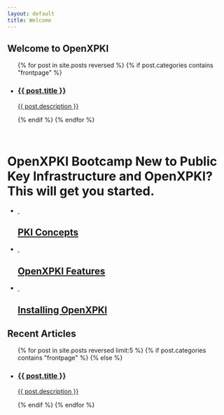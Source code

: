 ```yaml
---
layout: default
title: Welcome
---
```


<div class="list-module">
  <h2>Welcome to OpenXPKI</h2>
  <div class="list-body">
    <ul>
      {% for post in site.posts reversed %}
        {% if post.categories contains "frontpage" %}
        <li>
          <a href="{{ site.url }}{{ post.url }}" id="{{ cat }}">
            <h3>{{ post.title }}</h3>
            <p>{{ post.description }}</p>
          </a>
        </li>
        {% endif %}
      {% endfor %}
    </ul>
  </div>
</div>

<br>

<div class="bootcamp-help">
  <h1>OpenXPKI Bootcamp <span>New to Public Key Infrastructure and OpenXPKI? This will get you started.</span>
  </h1>
  <div class="bootcamp-body">
  <ul>
    <li class="concepts">
      <a href="{{ site.url }}/pki-concepts">
        <div class="image">&nbsp;</div>
        <div class="desc">
          <h2>PKI Concepts</h2>
        </div>
      </a>
    </li>
    <li class="features">
      <a href="{{ site.url }}/openxpki-features">
        <div class="image">&nbsp;</div>
        <div class="desc">
          <h2>OpenXPKI Features</h2>
        </div>
      </a>
    </li>
    <li class="installing-openxpki">
      <a href="{{ site.url }}/installing-openxpki">
        <div class="image">&nbsp;</div>
        <div class="desc">
          <h2>Installing OpenXPKI</h2>
        </div>
      </a>
    </li>
  </ul>
  </div> <!-- /bootcamp-body -->
</div>

<div class="list-module">
  <h2>Recent Articles</h2>
  <div class="list-body">
    <ul>
      {% for post in site.posts reversed limit:5 %}
        {% if post.categories contains "frontpage" %}
        {% else %}
        <li>
          <a href="{{ site.url }}{{ post.url }}" id="{{ cat }}">
            <h3>{{ post.title }}</h3>
            <p>{{ post.description }}</p>
          </a>
        </li>
        {% endif %}
      {% endfor %}
    </ul>
  </div>
</div>
